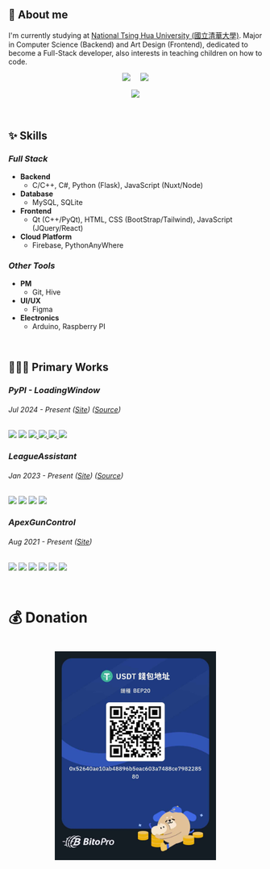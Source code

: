 ## 🙋 About me

<p>
I'm currently studying at <a href="https://www.nthu.edu.tw/">National Tsing Hua University (國立清華大學)</a>. Major in Computer Science (Backend) and Art Design (Frontend), dedicated to become a Full-Stack developer, also interests in teaching children on how to code.
</p>
<p align="center">
  <img height="144" style="border:0; outline:0; margin: auto;" src="https://github-readme-stats.vercel.app/api?username=LeeFuuChang&include_all_commits=true&count_private=true&show_icons=true&theme=github_dark_dimmed">
  &nbsp; &nbsp;
  <img height="144" style="border:0; outline:0; margin: auto;" src="https://github-readme-stats.vercel.app/api/top-langs/?username=LeeFuuChang&layout=compact&theme=github_dark_dimmed">
</p>
<p align="center">
  <img height="248" style="border:0; outline:0; margin: auto;" src="http://github-readme-streak-stats.herokuapp.com?user=LeeFuuChang&theme=github_dark_dimmed">
</p>

<br/>

## ✨ Skills

### *Full Stack*
- **Backend**
  - C/C++, C#, Python (Flask), JavaScript (Nuxt/Node)
- **Database**
  - MySQL, SQLite
- **Frontend**
  - Qt (C++/PyQt), HTML, CSS (BootStrap/Tailwind), JavaScript (JQuery/React)
- **Cloud Platform**
  - Firebase, PythonAnyWhere

### *Other Tools*
- **PM**
  - Git, Hive
- **UI/UX**
  - Figma
- **Electronics**
  - Arduino, Raspberry PI

<br/>

## 👨🏻‍💻 Primary Works

### *PyPI - LoadingWindow*
###### Jul 2024 - Present ([Site](https://pypi.org/project/LoadingWindow/)) ([Source](https://github.com/LeeFuuChang/PyPI-LoadingWindow))
<p>
  <img src="https://img.shields.io/badge/Host-PyPI-1E90FF">
  <img src="https://img.shields.io/badge/Frontend-PyQt5-32CD32">
  <a href="https://pypi.org/project/LoadingWindow/">
    <img src="https://img.shields.io/pypi/dm/LoadingWindow?label=PyPI%20downloads">
  </a>
  <a href="http://pepy.tech/project/LoadingWindow">
    <img src="https://static.pepy.tech/badge/LoadingWindow">
  </a>
  <a href="https://pypi.org/project/LoadingWindow/">
    <img src="https://img.shields.io/pypi/v/LoadingWindow">
  </a>
  <a href="https://github.com/LeeFuuChang/PyPI-LoadingWindow/blob/main/LICENSE">
    <img src="https://img.shields.io/pypi/l/LoadingWindow">
  </a>
</p>

### *LeagueAssistant*
###### Jan 2023 - Present ([Site](https://www.leefuuchang.in/projects/LeagueAssistant)) ([Source](https://github.com/LeeFuuChang/LeagueAssistant))
<p>
  <img src="https://img.shields.io/badge/Host-PythonAnywhere-1E90FF">
  <img src="https://img.shields.io/badge/Backend-Flask-FFA500">
  <img src="https://img.shields.io/badge/Frontend-Qt, HTML, CSS, JS (JQuery)-32CD32">
  <img src="https://img.shields.io/badge/API-Riot, OPGG, QQ-8A2BE2">
</p>

### *ApexGunControl*
###### Aug 2021 - Present ([Site](https://www.leefuuchang.in/projects/ApexGunControl))
<p>
  <img src="https://img.shields.io/badge/Host-PythonAnywhere-1E90FF">
  <img src="https://img.shields.io/badge/Backend-Flask-FFA500">
  <img src="https://img.shields.io/badge/Database-SQLite3-20B2AA">
  <img src="https://img.shields.io/badge/Frontend-Qt, HTML, CSS, JS (JQuery)-32CD32">
  <img src="https://img.shields.io/badge/API-ECPay-8A2BE2">
  <img src="https://img.shields.io/badge/CV-OpenCV-0072C6">
</p>

<br/>

# 💰 Donation

<h1 align="center">
  <a>
    <img width="320" src="https://github.com/LeeFuuChang/LeeFuuChang/blob/main/donate.jpg">
  </a>
</h1>
